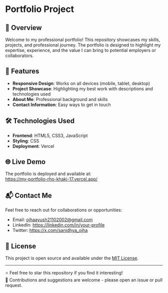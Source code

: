 # Portfolio Project

## 📌 Overview
Welcome to my professional portfolio! This repository showcases my skills, projects, and professional journey. The portfolio is designed to highlight my expertise, experience, and the value I can bring to potential employers or collaborators.

## 🚀 Features
- **Responsive Design**: Works on all devices (mobile, tablet, desktop)
- **Project Showcase**: Highlighting my best work with descriptions and technologies used
- **About Me**: Professional background and skills
- **Contact Information**: Easy ways to get in touch

## 🛠 Technologies Used
- **Frontend**: HTML5, CSS3, JavaScript
- **Styling**: CSS
- **Deployment**: Vercel

## 🌐 Live Demo
The portfolio is deployed and available at:  
https://my-portfolio-rho-khaki-17.vercel.app/

## 📬 Contact Me
Feel free to reach out for collaborations or opportunities:
- Email: ojhaayush21102002@gmail.com
- LinkedIn: https://linkedin.com/in/your-profile
- Twitter:  https://x.com/sanidhya_ojha

## 📜 License
This project is open source and available under the [MIT License](LICENSE).

---

⭐ Feel free to star this repository if you find it interesting!  
🔄 Contributions and suggestions are welcome - please open an issue or pull request.
